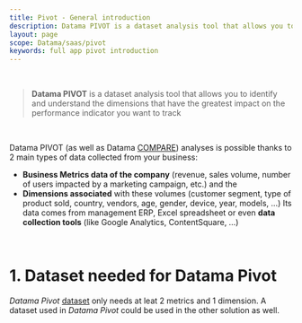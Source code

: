 ```yaml
---
title: Pivot - General introduction
description: Datama PIVOT is a dataset analysis tool that allows you to identify and understand the dimensions that have the greatest impact on the performance indicator you want to track.
layout: page
scope: Datama/saas/pivot
keywords: full app pivot introduction
---
```


<br>

> **Datama PIVOT** is a dataset analysis tool that allows you to identify and understand the dimensions that have the greatest impact on the performance indicator you want to track

<br>

Datama PIVOT (as well as Datama [COMPARE]({{site.url}}/{{site.baseurl}}/core_app/new/compare/compare.html)) analyses is possible thanks to 2 main types of data collected from your business:

* **Business Metrics data of the company** (revenue, sales volume, number of users impacted by a marketing campaign, etc.) and the
* **Dimensions associated** with these volumes (customer segment, type of product sold, country, vendors, age, gender, device, year, models, …)
Its data comes from management ERP, Excel spreadsheet or even **data collection tools** (like Google Analytics, ContentSquare, …)

<br>

# 1. Dataset needed for Datama Pivot

<i>Datama Pivot</i> [dataset]({{site.url}}/{{site.baseurl}}/core_app/new/prep/dataset.html) only needs at leat 2 metrics and 1 dimension. A dataset used in <i>Datama Pivot</i> could be used in the other solution as well. 
